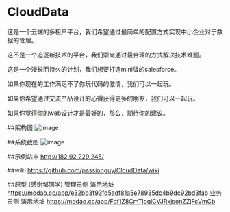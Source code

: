 CloudData
========

  这是一个云端的多租户平台，我们希望通过最简单的配置方式实现中小企业对于数据的管理。
  
  这不是一个追逐新技术的平台，我们崇尚通过最合理的方式解决技术难题。
  
  这是一个漫长而持久的计划，我们想要打造mini版的salesforce。
  
  如果你现在的工作满足不了你玩代码的激情，我们可以一起玩。
  
  如果你希望通过交流产品设计的心得获得更多的朋友，我们可以一起玩。
  
  如果你觉得你的web设计才是最好的，那么，期待你的建议。
  
##架构图
   ![image](https://github.com/passionguy/CloudData/blob/master/CloudData-backend/CloudData.jpg)

##系统截图
   ![image](https://github.com/passionguy/CloudData/blob/master/CloudData-backend/snapshot.png)

##示例站点
  http://182.92.229.245/

##wiki
 https://github.com/passionguy/CloudData/wiki

##原型 (感谢邹同学)
管理员侧 演示地址 https://modao.cc/app/e32bb3f93fd5adf81a5e78935dc4b9dc92bd3fab
业务员侧 演示地址 https://modao.cc/app/Fof1Z8CmTloqiCVJRxjsonZZjFcVmCb
